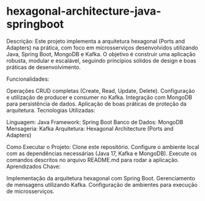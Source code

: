 # hexagonal-architecture-java-springboot

Descrição:
Este projeto implementa a arquitetura hexagonal (Ports and Adapters) na prática, com foco em microsserviços desenvolvidos utilizando Java, Spring Boot, MongoDB e Kafka. O objetivo é construir uma aplicação robusta, modular e escalável, seguindo princípios sólidos de design e boas práticas de desenvolvimento.

Funcionalidades:

Operações CRUD completas (Create, Read, Update, Delete).
Configuração e utilização de producer e consumer no Kafka.
Integração com MongoDB para persistência de dados.
Aplicação de boas práticas de proteção da arquitetura.
Tecnologias Utilizadas:

Linguagem: Java
Framework: Spring Boot
Banco de Dados: MongoDB
Mensageria: Kafka
Arquitetura: Hexagonal Architecture (Ports and Adapters)

Como Executar o Projeto:
Clone este repositório.
Configure o ambiente local com as dependências necessárias (Java 17, Kafka e MongoDB).
Execute os comandos descritos no arquivo README.md para rodar a aplicação.
Aprendizados Chave:

Implementação da arquitetura hexagonal com Spring Boot.
Gerenciamento de mensagens utilizando Kafka.
Configuração de ambientes para execução de microsserviços.
